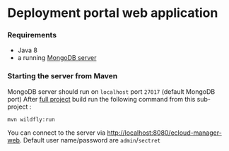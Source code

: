 # Deployment portal web application

### Requirements
- Java 8
- a running [MongoDB server](https://www.mongodb.com/download-center#community)


### Starting the server from Maven

MongoDB server should run on `localhost` port `27017` (default MongoDB port)
After [full project](../) build run the following command from this sub-project :

    mvn wildfly:run 
    
You can connect to the server via [http://localhost:8080/ecloud-manager-web](http://localhost:8080/ecloud-manager-web).
Default user name/password are `admin`/`sectret`